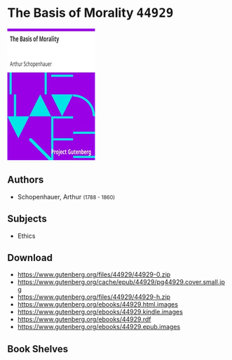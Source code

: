 # The Basis of Morality <kbd>44929</kbd>

![](./cover.medium.jpg "")

## Authors


 - Schopenhauer, Arthur <small>(1788 - 1860)</small>

## Subjects


 - Ethics

## Download


 - https://www.gutenberg.org/files/44929/44929-0.zip
 - https://www.gutenberg.org/cache/epub/44929/pg44929.cover.small.jpg
 - https://www.gutenberg.org/files/44929/44929-h.zip
 - https://www.gutenberg.org/ebooks/44929.html.images
 - https://www.gutenberg.org/ebooks/44929.kindle.images
 - https://www.gutenberg.org/ebooks/44929.rdf
 - https://www.gutenberg.org/ebooks/44929.epub.images

## Book Shelves


